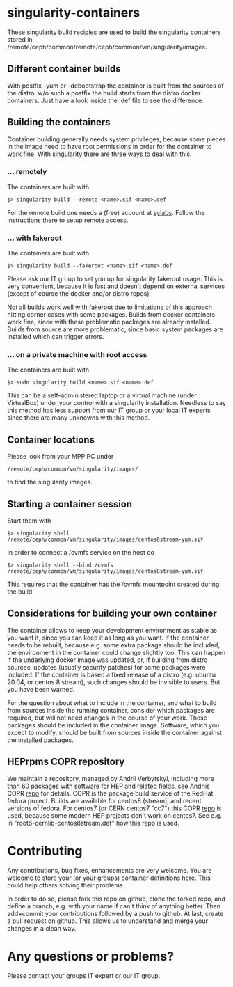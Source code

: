 
# singularity-containers

These singularity build recipies are used to build the singularity 
containers stored in 
/remote/ceph/common/remote/ceph/common/vm/singularity/images.

## Different container builds

With postfix -yum or -debootstrap the container is built from the 
sources of the distro, w/o such a postfix the build starts from the 
distro docker containers. Just have a look inside the .def file to see 
the difference.

## Building the containers

Container building generally needs system privileges, because some 
pieces in the image need to have root permissions in order for the 
container to work fine. With singularity there are three ways to deal 
with this.

### ... remotely

The containers are built with

    $> singularity build --remote <name>.sif <name>.def

For the remote build one needs a (free) account at 
[sylabs](https://cloud.sylabs.io/builder). Follow the instructions there 
to setup remote access.

### ... with fakeroot

The containers are built with

    $> singularity build --fakeroot <name>.sif <name>.def

Please ask our IT group to set you up for singularity fakeroot usage. 
This is very convenient, because it is fast and doesn't depend on 
external services (except of course the docker and/or distro repos).

Not all builds work well with fakeroot due to limitations of this 
approach hitting corner cases with some packages. Builds from docker 
containers work fine, since with these problematic packages are already 
installed. Builds from source are more problematic, since basic system 
packages are installed which can trigger errors.

### ... on a private machine with root access

The containers are built with

    $> sudo singularity build <name>.sif <name>.def

This can be a self-administered laptop or a virtual machine (under 
VirtualBox) under your control with a singularity installation. Needless 
to say this method has less support from our IT group or your local IT 
experts since there are many unknowns with this method.

## Container locations

Please look from your MPP PC under

    /remote/ceph/common/vm/singularity/images/

to find the singularity images.

## Starting a container session

Start them with

    $> singularity shell 
    /remote/ceph/common/vm/singularity/images/centos8stream-yum.sif

In order to connect a /cvmfs service on the host do

    $> singularity shell --bind /cvmfs 
    /remote/ceph/common/vm/singularity/images/centos8stream-yum.sif

This requires that the container has the /cvmfs mountpoint created 
during the build.

## Considerations for building your own container

The container allows to keep your development environment as stable as 
you want it, since you can keep it as long as you want. If the container 
needs to be rebuilt, because e.g. some extra package should be included, 
the environment in the container could change slightly too. This can 
happen if the underlying docker image was updated, or, if building from 
distro sources, updates (usually security patches) for some packages 
were included. If the container is based a fixed release of a distro 
(e.g. ubuntu 20.04, or centos 8 stream), such changes should be 
invisible to users. But you have been warned.

For the question about what to include in the container, and what to 
build from sources inside the running container, consider which packages 
are required, but will not need changes in the course of your work. 
These packages should be included in the container image. Software, 
which you expect to modify, should be built from sources inside the 
container against the installed packages.

## HEPrpms COPR repository

We maintain a repository, managed by Andrii Verbytskyi, including more 
than 60 packages with software for HEP and related fields, see Andriis 
COPR [repo](https://copr.fedorainfracloud.org/coprs/averbyts/HEPrpms) 
for details. COPR is the package build service of the RedHat fedora 
project. Builds are available for centos8 (stream), and recent versions 
of fedora. For centos7 (or CERN centos7 "cc7") this COPR 
[repo](https://copr.fedorainfracloud.org/coprs/averbyts/fastjet/) is 
used, because some modern HEP projects don't work on centos7.
See e.g. in "root6-cernlib-centos8stream.def" how this repo
is used.

# Contributing

Any contributions, bug fixes, enhancements are very welcome. You are 
welcome to store your (or your groups) container definitions here. This 
could help others solving their problems. 

In order to do so, please fork this repo on github, clone the forked 
repo, and define a branch, e.g. with your name if can't think of anything 
better. Then add+commit your contributions followed by a push to
github. At last, create a pull request on github. This allows us
to understand and merge your changes in a clean way. 

# Any questions or problems?

Please contact your groups IT expert or our IT group.

